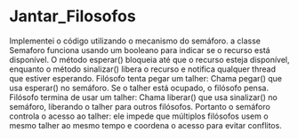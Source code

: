 # Jantar_Filosofos

Implementei o código utilizando o mecanismo do semáforo. a classe Semaforo funciona usando um booleano para indicar se o recurso está disponível. O método esperar() bloqueia até que o recurso esteja disponível, enquanto o método sinalizar() libera o recurso e notifica qualquer thread que estiver esperando. Filósofo tenta pegar um talher: Chama pegar() que usa esperar() no semáforo. Se o talher está ocupado, o filósofo pensa. Filósofo termina de usar um talher: Chama liberar() que usa sinalizar() no semáforo, liberando o talher para outros filósofos. Portanto o semáforo controla o acesso ao talher: ele impede que múltiplos filósofos usem o mesmo talher ao mesmo tempo e coordena o acesso para evitar conflitos.
